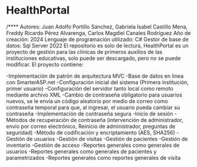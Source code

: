# HealthPortal
/**** Autores: Juan Adolfo Portillo Sánchez, Gabriela Isabel Castillo Mena, Freddy Ricardo Pérez Alvarenga, Carlos Magdiel Canales Rodríguez Año de creación: 2024 Lenguaje de programación utilizado: C# Gestor de base de datos: Sql Server 2022 El repositorio es solo de lectura, HealthPortal es un proyecto de gestión para las clínicas de primeros auxilios de las instituciones educativas, solo puede ser descargado, pero no se puede modificar. El proyecto contiene:

-Implementación de patrón de arquitectura MVC
-Base de datos en línea con SmarterASP.net
-Configuración inicial del sistema (Primera institución, primer usuario)
-Configuración del servidor tanto local como remoto mediante archivo XML
-Cambio de contraseña obligatorio para usuarios nuevos, se le envía un código aleatorio por medio de correo como contraseña temporal para que, al ingresar, el usuario pueda cambiar su contraseña
-Implementación de contraseña segura
-Inicio de sesión
-Métodos de recuperación de contraseña (intervención de administrador, envío por correo electrónico, Reinicio de administrador, preguntas de seguridad)
-Método de codificación y encriptamiento (AES, SHA256)
-Gestión de usuarios
-Gestión de visitas
-Gestión de pacientes
-Gestión de inventario
-Gestión de acceso
-Reportes generales como generales de usuarios
-Reportes generales como generales de pacientes y parametrizados
-Reportes generales como reportes generales de visita
